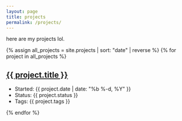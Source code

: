 ```yaml
---
layout: page
title: projects
permalink: /projects/
---
```

here are my projects lol.

{% assign all_projects = site.projects | sort: "date" | reverse %}
{% for project in all_projects %}
  
<h2> <a href="{{ project.url }}">{{ project.title }}</a></h2>
<ul>
<li>Started: {{ project.date | date: "%b %-d, %Y" }} </li>
<li>Status: {{ project.status }}</li>
<li>Tags: {{ project.tags }}</li>
</ul>

{% endfor %}
